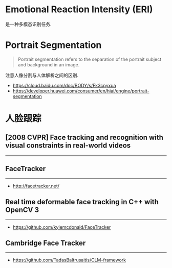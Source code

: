 # Emotional Reaction Intensity (ERI)
是一种多模态识别任务.

# Portrait Segmentation
> Portrait segmentation refers to the separation of the portrait subject and background in an image.

注意人像分割与人体解析之间的区别.

- <https://cloud.baidu.com/doc/BODY/s/Fk3cpyxua>
- <https://developer.huawei.com/consumer/en/hiai/engine/portrait-segmentation>


# 人脸跟踪

## [2008 CVPR] Face tracking and recognition with visual constraints in real-world videos
---

## FaceTracker
---
- http://facetracker.net/

## Real time deformable face tracking in C++ with OpenCV 3
---
- https://github.com/kylemcdonald/FaceTracker

## Cambridge Face Tracker
---
- https://github.com/TadasBaltrusaitis/CLM-framework

